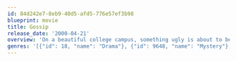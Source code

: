 ```yaml
---
id: 84d242e7-8eb9-40d5-afd5-776e57ef3b98
blueprint: movie
title: Gossip
release_date: '2000-04-21'
overview: 'On a beautiful college campus, something ugly is about to be spread around. A bit of gossip that was told is starting to take a frightening turn. Who could it have offended and how far will the person on the other side of the gossip handle the embarrassing situation.'
genres: '[{"id": 18, "name": "Drama"}, {"id": 9648, "name": "Mystery"}, {"id": 53, "name": "Thriller"}]'
---
```

